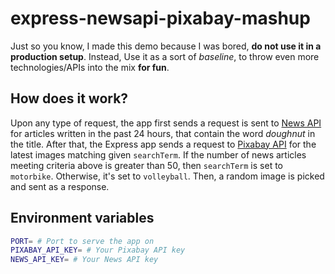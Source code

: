 # express-newsapi-pixabay-mashup

Just so you know, I made this demo because I was bored, **do not use it in a production setup**. Instead, Use it as a sort of _baseline_, to throw even more technologies/APIs into the mix **for fun**.

## How does it work?

Upon any type of request, the app first sends a request is sent to [News API](https://newsapi.org/) for articles written in the past 24 hours, that contain the word _doughnut_ in the title. After that, the Express app sends a request to [Pixabay API](https://pixabay.com/api/docs/) for the latest images matching given `searchTerm`. If the number of news articles meeting criteria above is greater than 50, then `searchTerm` is set to `motorbike`. Otherwise, it's set to `volleyball`. Then, a random image is picked and sent as a response.

## Environment variables

```sh
PORT= # Port to serve the app on
PIXABAY_API_KEY= # Your Pixabay API key
NEWS_API_KEY= # Your News API key
```
